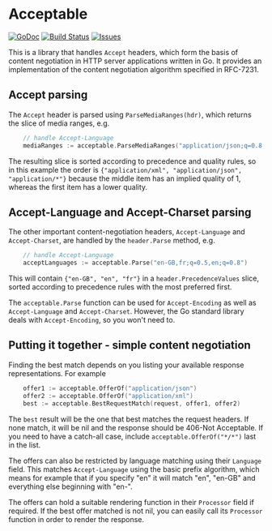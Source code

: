 # Acceptable 

[![GoDoc](https://img.shields.io/badge/api-Godoc-blue.svg)](http://pkg.go.dev/github.com/rickb777/acceptable)
[![Build Status](https://travis-ci.org/rickb777/acceptable.svg?branch=master)](https://travis-ci.org/rickb777/acceptable/builds)
[![Issues](https://img.shields.io/github/issues/rickb777/acceptable.svg)](https://github.com/rickb777/acceptable/issues)

This is a library that handles `Accept` headers, which form the basis of content negotiation in HTTP server applications written in Go. It provides an implementation of the content negotiation algorithm specified in RFC-7231.

## Accept parsing

The `Accept` header is parsed using `ParseMediaRanges(hdr)`, which returns the slice of media ranges, e.g.

```go
    // handle Accept-Language
    mediaRanges := acceptable.ParseMediaRanges("application/json;q=0.8, application/xml, application/*;q=0.1")
```

The resulting slice is sorted according to precedence and quality rules, so in this example the order is `{"application/xml", "application/json", "application/*"}` because the middle item has an implied quality of 1, whereas the first item has a lower quality.

## Accept-Language and Accept-Charset parsing

The other important content-negotiation headers, `Accept-Language` and `Accept-Charset`, are handled by the `header.Parse` method, e.g.

```go
    // handle Accept-Language
    acceptLanguages := acceptable.Parse("en-GB,fr;q=0.5,en;q=0.8")
```

This will contain `{"en-GB", "en", "fr"}` in a `header.PrecedenceValues` slice, sorted according to precedence rules with the most preferred first.

The `acceptable.Parse` function can be used for `Accept-Encoding` as well as `Accept-Language` and `Accept-Charset`. However, the Go standard library deals with `Accept-Encoding`, so you won't need to.

## Putting it together - simple content negotiation

Finding the best match depends on you listing your available response representations. For example

```go
    offer1 := acceptable.OfferOf("application/json")
    offer2 := acceptable.OfferOf("application/xml")
    best := acceptable.BestRequestMatch(request, offer1, offer2)
```

The `best` result will be the one that best matches the request headers. If none match, it will be nil and the response should be 406-Not Acceptable. If you need to have a catch-all case, include `acceptable.OfferOf("*/*")` last in the list.

The offers can also be restricted by language matching using their `Language` field. This matches `Accept-Language` using the basic prefix algorithm, which means for example that if you specify "en" it will match "en", "en-GB" and everything else beginning with "en-".

The offers can hold a suitable rendering function in their `Processor` field if required. If the best offer matched is not nil, you can easily call its `Processor` function in order to render the response.
